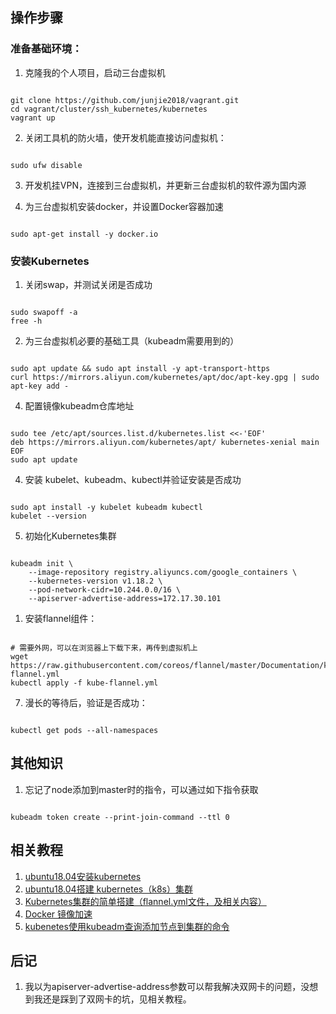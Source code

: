 ## 操作步骤

### 准备基础环境：

1. 克隆我的个人项目，启动三台虚拟机

~~~ shell

git clone https://github.com/junjie2018/vagrant.git
cd vagrant/cluster/ssh_kubernetes/kubernetes
vagrant up

~~~

2. 关闭工具机的防火墙，使开发机能直接访问虚拟机：

~~~ shell

sudo ufw disable

~~~

3. 开发机挂VPN，连接到三台虚拟机，并更新三台虚拟机的软件源为国内源

4. 为三台虚拟机安装docker，并设置Docker容器加速

~~~ shell

sudo apt-get install -y docker.io

~~~

### 安装Kubernetes

1. 关闭swap，并测试关闭是否成功

~~~ shell

sudo swapoff -a
free -h

~~~

2. 为三台虚拟机必要的基础工具（kubeadm需要用到的）

~~~ shell

sudo apt update && sudo apt install -y apt-transport-https
curl https://mirrors.aliyun.com/kubernetes/apt/doc/apt-key.gpg | sudo apt-key add - 

~~~

4. 配置镜像kubeadm仓库地址

~~~ shell

sudo tee /etc/apt/sources.list.d/kubernetes.list <<-'EOF'
deb https://mirrors.aliyun.com/kubernetes/apt/ kubernetes-xenial main
EOF
sudo apt update

~~~

4. 安装 kubelet、kubeadm、kubectl并验证安装是否成功

~~~ shell

sudo apt install -y kubelet kubeadm kubectl
kubelet --version

~~~

5. 初始化Kubernetes集群

~~~ shell

kubeadm init \
    --image-repository registry.aliyuncs.com/google_containers \
    --kubernetes-version v1.18.2 \
    --pod-network-cidr=10.244.0.0/16 \
    --apiserver-advertise-address=172.17.30.101

~~~

1. 安装flannel组件：

~~~ shell

# 需要外网，可以在浏览器上下载下来，再传到虚拟机上
wget https://raw.githubusercontent.com/coreos/flannel/master/Documentation/kube-flannel.yml
kubectl apply -f kube-flannel.yml

~~~

7. 漫长的等待后，验证是否成功：

~~~ shell

kubectl get pods --all-namespaces

~~~

## 其他知识

1. 忘记了node添加到master时的指令，可以通过如下指令获取

~~~ shell

kubeadm token create --print-join-command --ttl 0

~~~

## 相关教程

1. [ubuntu18.04安装kubernetes](https://www.jianshu.com/p/04f5b9791dc4?from=singlemessage)
2. [ubuntu18.04搭建 kubernetes（k8s）集群](https://blog.csdn.net/weixin_30840253/article/details/98305987)
3. [Kubernetes集群的简单搭建（flannel.yml文件，及相关内容）](https://www.jianshu.com/p/bbc52c760184)
4. [Docker 镜像加速](https://www.runoob.com/docker/docker-mirror-acceleration.html)
5. [kubenetes使用kubeadm查询添加节点到集群的命令](https://blog.csdn.net/fuck487/article/details/104663137)

## 后记

1. 我以为apiserver-advertise-address参数可以帮我解决双网卡的问题，没想到我还是踩到了双网卡的坑，见相关教程。